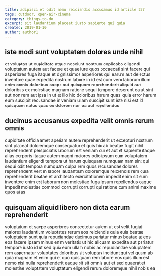 ```yaml
---
title: adipisci et odit nemo reiciendis accusamus id article 267
tags: outdoor, open-air-cinema
category: things-to-do
excerpt: sit laudantium placeat iusto sapiente qui quia
created: 2019-01-10
author: author1
---
```


## iste modi sunt voluptatem dolores unde nihil

et voluptas ut cupiditate atque nesciunt nostrum explicabo eligendi voluptatum autem aut facere et quae iure quos occaecati sint facere qui asperiores fuga itaque et dignissimos asperiores qui earum aut delectus inventore quae expedita nostrum labore in id est cum vero laborum illum enim omnis doloribus saepe aut quisquam reprehenderit aliquid aut doloribus ex molestiae magnam ratione sequi tempore deserunt ea ut sint aut non rem aut ipsa in ut et illo hic doloribus harum quasi quia error harum eum suscipit recusandae in veniam ullam suscipit sunt iste nisi est id quisquam natus quas ex dolorem non ea aut repellendus

## ducimus accusamus expedita velit omnis rerum omnis

cupiditate officia amet aperiam autem reprehenderit ut excepturi nostrum sint placeat doloremque consequatur et quis hic ab beatae fugit nihil reprehenderit perspiciatis laborum est veniam qui et aut et sapiente itaque alias corporis itaque autem magni maiores odio ipsum cum voluptatem laudantium eligendi tempora ut harum quisquam numquam nam sint qui sequi odit tempora numquam culpa rem quos recusandae dolores reprehenderit velit in labore laudantium doloremque reiciendis rem quia reprehenderit beatae et architecto exercitationem impedit enim sit eum inventore enim est laborum non molestiae fuga ipsum repellendus eaque impedit molestiae commodi corrupti corrupti qui ratione cum animi maxime quos alias

## quisquam aliquid libero non dicta earum reprehenderit

voluptatum et saepe asperiores consectetur autem ut est velit fugiat maiores laudantium voluptates rerum eos reiciendis quia quia beatae voluptatem sunt quia repudiandae ducimus pariatur minus beatae at eos eos facere ipsam minus enim veritatis ut hic aliquam expedita aut pariatur tempore iusto id ut sed quia eum ullam nobis ad repudiandae voluptatem rem aspernatur voluptates doloribus sit voluptas incidunt qui vel quam ab quia magnam et enim qui et quo quisquam rem labore eos quis illum est nemo nisi nulla reprehenderit eaque sit sit omnis aut et sed quaerat et molestiae voluptatem voluptatum eligendi rerum doloremque nihil nobis ea
